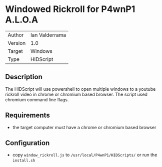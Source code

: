 # Windowed Rickroll for P4wnP1 A.L.O.A
|         |                |
| ------- | -------------- |
| Author  | Ian Valderrama |
| Version | 1.0            |
| Target  | Windows        |
| Type    | HIDScript      |

## Description
The HIDScript will use powershell to open multiple windows to a youtube rickroll video in chrome or chromium based browser. The script used chromium command line flags.

## Requirements
- the target computer must have a chrome or chromium based browser

## Configuration
- copy `window_rickroll.js` to `/usr/local/P4wnP1/HIDScripts/` or run the `install.sh`
